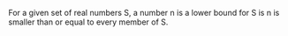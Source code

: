 For a given set of real numbers S, a number n is a lower bound for S is
n is smaller than or equal to every member of S.
